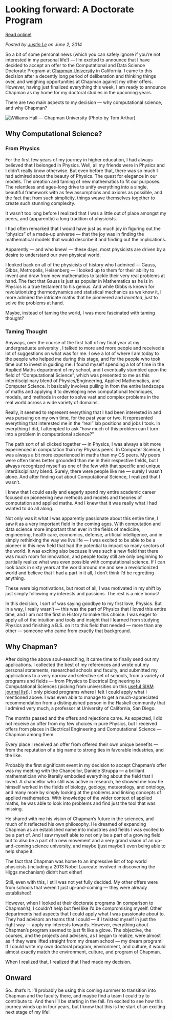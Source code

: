 Looking forward: A Doctorate Program
====================================

[Read online!](https://blog.jle.im/entry/looking-forward-a-doctorate-program.html)

*Posted by [Justin Le](https://blog.jle.im/) on June 2, 2014*

So a bit of some personal news (which you can safely ignore if you’re
not interested in my personal life!) — I’m excited to announce that I
have decided to accept an offer to the Computational and Data Science
Doctorate Program at [Chapman University](http://www.chapman.edu/) in
California. I came to this decision after a decently long period of
deliberation and thinking things over, and weighing opportunities at
Chapman against my other offers. However, having just finalized
everything this week, I am ready to announce Chapman as my home for my
doctoral studies in the upcoming years.

There are two main aspects to my decision — why computational science,
and why Chapman?

![Williams Hall — Chapman University (Photo by Tom
Arthur)](/img/entries/chapman/williams-hall.jpg "Williams Hall --- Chapman University (Photo by Tom Arthur)")

Why Computational Science?
--------------------------

### From Physics

For the first few years of my journey in higher education, I had always
believed that I belonged in Physics. Well, all my friends were in
Physics and I didn’t really know otherwise. But even before that, there
was so much I had admired about the beauty of Physics. The quest for
elegance in our models. The creation and taming of new mathematics to
fit our purposes. The relentless and ages-long drive to unify everything
into a single, beautiful framework with as few assumptions and axioms as
possible, and the fact that from such simplicity, things weave
themselves together to create such stunning complexity.

It wasn’t too long before I realized that I was a little out of place
amongst my peers, and (apparently) a long tradition of physicists.

I had often remarked that I would have just as much joy in figuring out
the “physics” of a made-up universe — that the joy was in finding the
mathematical models that would describe it and finding out the
implications.

Apparently — and who knew! — these days, most physicists are driven by a
desire to understand our *own* physical world.

I looked back on all of the physicists of history who I admired — Gauss,
Gibbs, Metropolis, Heisenberg — I looked up to them for their ability to
invent and draw from new mathematics to tackle their very real problems
at hand. The fact that Gauss is just as popular in Mathematics as he is
in Physics is a true testament to his genius. And while Gibbs is known
for revolutionizing thermodynamics and statistical mechanics as we know
it, I more admired the intricate maths that he pioneered and *invented*,
*just* to solve the problems at hand.

Maybe, instead of taming the world, I was more fascinated with taming
thought?

### Taming Thought

Anyways, over the course of the first half of my final year at my
undergraduate university , I talked to more and more people and received
a lot of suggestions on what was for me. I owe a lot of where I am today
to the people who helped me during this stage, and for the people who
took time out to invest in guiding me. I found myself spending a lot of
time in the Applied Maths department of my school, and I eventually
stumbled upon the field of “Computational Science”, which was presented
to me as this interdisciplinary blend of Physics/Engineering, Applied
Mathematics, and Computer Science. It basically involves pulling in from
the entire landscape of maths and applying it to developing new
computational techniques, models, and methods in order to solve vast and
complex problems in the real world across a wide variety of domains.

Really, it seemed to represent everything that I had been interested in
and was pursuing on my own time, for the past year or two. It
represented everything that interested me in the “real” lab positions
and jobs I took. In everything I did, I attempted to ask “how much of
this problem can I turn into a problem in computational science?”

The path sort of all clicked together — in Physics, I was always a bit
more experienced in computation than my Physics peers. In Computer
Science, I was always a bit more experienced in maths than my CS peers.
My peers were often times better grounded than me in their respective
fields, but I always recognized myself as one of the few with that
specific and unique interdisciplinary blend. Surely, there were people
like me — surely I wasn’t alone. And after finding out about
Computational Science, I realized that I wasn’t.

I knew that I could easily and eagerly spend my entire academic career
focused on pioneering new methods and models and theories of computation
and applied maths. And I knew that it was really what I had wanted to do
all along.

Not only was it what I was apparently passionate about this entire time,
I saw it as a very important field in the coming ages. With computation
and data science more important than ever in the fields of medicine,
engineering, health care, economics, defense, artificial intelligence,
and in simply rethinking the way we live life — I was excited to be able
to be a pioneer in this new field that had the potential to impact so
many sectors of the world. It was exciting also because it was such a
new field that there was much room for innovation, and people today
still are only beginning to partially realize what was even possible
with computational science. If I can look back in sixty years at the
world around me and see a revolutionized world and believe that I had a
part in it all, I don’t think I’d be regretting anything.

These were big motivations, but most of all, I was motivated in my shift
by just simply following my interests and passions. The rest is a nice
bonus!

In this decision, I sort of was saying goodbye to my first love,
Physics. But in a way, I really wasn’t — this was the part of Physics
that I loved this entire time, and I am not the first in History to make
this choice. I was eager to apply all of the intuition and tools and
insight that I learned from studying Physics and finishing a B.S. on it
to this field that needed — more than any other — someone who came from
exactly that background.

Why Chapman?
------------

After doing the above soul-searching, it came time to finally send out
my applications. I collected the best of my references and wrote out my
personal statements, researched schools and faculty, and submitted my
applications to a very narrow and selective set of schools, from a
variety of programs and fields — from Physics to Electrical Engineering
to Computational Sciences (picking from universities on this [useful
SIAM journal
list](http://www.siam.org/students/resources/cse_programs.php)). I only
picked programs where I felt I could apply what I mentioned above. I was
even able to manage to get a much-appreciated recommendation from a
distinguished person in the Haskell community that I admired very much,
a professor at University of California, San Diego.

The months passed and the offers and rejections came. As expected, I did
not receive an offer from my few choices in pure Physics, but I received
offers from places in Electrical Engineering and Computational Science —
Chapman among them.

Every place I received an offer from offered their own unique benefits —
from the reputation of a big name to strong ties in favorable
industries, and the like.

Probably the first significant event in my decision to accept Chapman’s
offer was my meeting with the Chancellor, Daniele Struppa — a brilliant
mathematician who literally embodied everything about the field that I
loved. A chancellor who still was active in research, he showed me how
he himself worked in the fields of biology, geology, meteorology, and
ontology, and many more by simply looking at the problems and linking
concepts of applied mathematics. With knowledge of the wider context of
applied maths, he was able to look into problems and find just the tool
that was missing.

He shared with me his vision of Chapman’s future in the sciences, and
much of it reflected his own philosophy. He dreamed of expanding Chapman
as an established name into industries and fields I was excited to be a
part of. And I saw myself able to not only be a part of a growing field
but to also be a part of a new movement and a very grand vision of an
up-and-coming science university, and maybe (just maybe!) even being
able to help shape it.

The fact that Chapman was home to an impressive list of top world
physicists (including a 2013 Nobel Laureate involved in discovering the
Higgs mechanism) didn’t hurt either!

Still, even with this, I still was not yet fully decided. My other
offers were from schools that weren’t just up-and-coming — they were
already established!

However, when I looked at their doctorate programs (in comparison to
Chapman’s), I couldn’t help but feel like I’d be compromising myself.
Other departments had aspects that I could apply what I was passionate
about to. They had advisors an teams that I could — if I twisted myself
in just the right way — apply my interests towards. However, everything
about Chapman’s program seemed to just fit like a glove. The objective,
the courses, and the projects and advisers, as I began to realize, were
almost as if they were lifted straight from my dream school — my dream
program! If I could write my own doctoral program, environment, and
culture, it would almost exactly match the environment, culture, and
program of Chapman.

When I realized that, I realized that I had made my decision.

Onward
------

So…that’s it. I’ll probably be using this coming summer to transition
into Chapman and the faculty there, and maybe find a team I could try to
contribute to. And then I’ll be starting in the fall. I’m excited to see
how this journey winds up in four years, but I know that this is the
start of an exciting next stage of my life!
